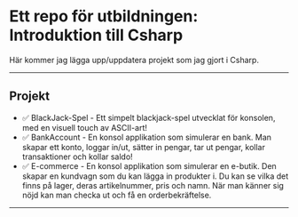 # Ett repo för utbildningen: Introduktion till Csharp

Här kommer jag lägga upp/uppdatera projekt som jag gjort i Csharp.

---

## Projekt

- ✅ BlackJack-Spel - Ett simpelt blackjack-spel utvecklat för konsolen, med en visuell touch av ASCII-art!
- ✅ BankAccount - En konsol applikation som simulerar en bank. Man skapar ett konto, loggar in/ut, sätter in pengar, tar ut pengar, kollar transaktioner och kollar saldo!
- ✅ E-commerce - En konsol applikation som simulerar en e-butik. Den skapar en kundvagn som du kan lägga in produkter i. Du kan se vilka det finns på lager, deras artikelnummer, pris och namn. När man känner sig nöjd kan man checka ut och få en orderbekräftelse.

---

